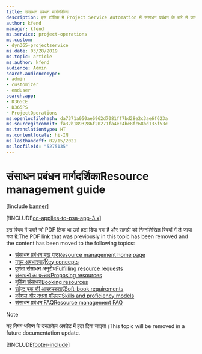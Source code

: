 ```yaml
---
title: संसाधन प्रबंधन मार्गदर्शिका
description: इस टॉपिक में Project Service Automation में संसाधन प्रबंधन के बारे में जानकारी देने वाले लिंक प्रदान किये गए हैं
author: kfend
manager: kfend
ms.service: project-operations
ms.custom:
- dyn365-projectservice
ms.date: 03/28/2019
ms.topic: article
ms.author: kfend
audience: Admin
search.audienceType:
- admin
- customizer
- enduser
search.app:
- D365CE
- D365PS
- ProjectOperations
ms.openlocfilehash: da7371a050ae6962d7081ff7bd28e2c3ae6f623a
ms.sourcegitcommit: fa32b1893286f20271fa4ec4be8fc68bd135f53c
ms.translationtype: HT
ms.contentlocale: hi-IN
ms.lasthandoff: 02/15/2021
ms.locfileid: "5275135"
---
```

# <a name="resource-management-guide"></a><span data-ttu-id="5bbbf-103">संसाधन प्रबंधन मार्गदर्शिका</span><span class="sxs-lookup"><span data-stu-id="5bbbf-103">Resource management guide</span></span>

[!include [banner](../../includes/psa-now-project-operations.md)]

[!INCLUDE[cc-applies-to-psa-app-3.x](../../includes/cc-applies-to-psa-app-3x.md)]

<span data-ttu-id="5bbbf-104">इस विषय में पहले जो PDF लिंक था उसे हटा दिया गया है और सामग्री को निम्नलिखित विषयों में ले जाया गया है:</span><span class="sxs-lookup"><span data-stu-id="5bbbf-104">The PDF link that was previously in this topic has been removed and the content has been moved to the following topics:</span></span>

- [<span data-ttu-id="5bbbf-105">संसाधन प्रबंधन मुख पृष्ठ</span><span class="sxs-lookup"><span data-stu-id="5bbbf-105">Resource management home page</span></span>](../resource-management-home-page.md)
- [<span data-ttu-id="5bbbf-106">मुख्य अवधारणाएँ</span><span class="sxs-lookup"><span data-stu-id="5bbbf-106">Key concepts</span></span>](../reports-key-concepts.md)
- [<span data-ttu-id="5bbbf-107">पूर्णता संसाधन अनुरोध</span><span class="sxs-lookup"><span data-stu-id="5bbbf-107">Fulfilling resource requests</span></span>](../resource-management-fulfill-requests.md)
- [<span data-ttu-id="5bbbf-108">संसाधनों का प्रस्ताव</span><span class="sxs-lookup"><span data-stu-id="5bbbf-108">Proposing resources</span></span>](../resource-management-propose-resources.md)
- [<span data-ttu-id="5bbbf-109">बुकिंग संसाधन</span><span class="sxs-lookup"><span data-stu-id="5bbbf-109">Booking resources</span></span>](../resource-management-book-resources-scheduleboard.md)
- [<span data-ttu-id="5bbbf-110">सॉफ़्ट बुक की आवश्यकताएँ</span><span class="sxs-lookup"><span data-stu-id="5bbbf-110">Soft-book requirements</span></span>](../resource-management-softbook-requirements.md)
- [<span data-ttu-id="5bbbf-111">कौशल और दक्षता मॉडल्स</span><span class="sxs-lookup"><span data-stu-id="5bbbf-111">Skills and proficiency models</span></span>](../resource-management-skills-proficiency.md)
- [<span data-ttu-id="5bbbf-112">संसाधन प्रबंधन FAQ</span><span class="sxs-lookup"><span data-stu-id="5bbbf-112">Resource management FAQ</span></span>](../resource-management-faq.md)

> [!NOTE]
> <span data-ttu-id="5bbbf-113">यह विषय भविष्य के दस्तावेज़ अपडेट में हटा दिया जाएगा।</span><span class="sxs-lookup"><span data-stu-id="5bbbf-113">This topic will be removed in a future documentation update.</span></span> 


[!INCLUDE[footer-include](../../includes/footer-banner.md)]